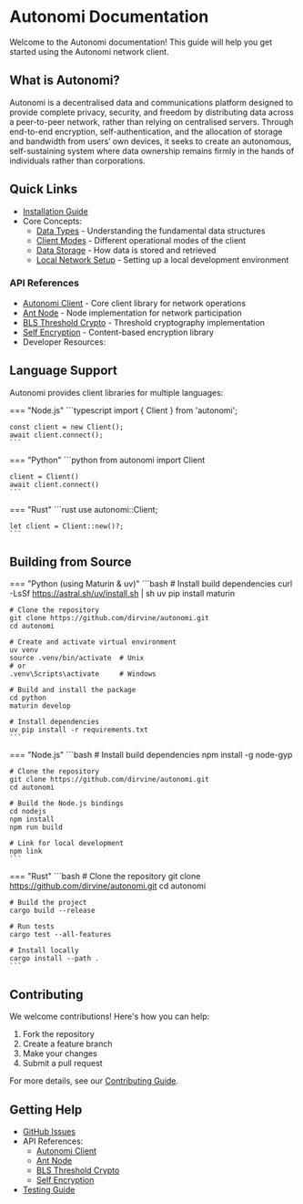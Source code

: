 # Autonomi Documentation

Welcome to the Autonomi documentation! This guide will help you get started using the Autonomi network client.

## What is Autonomi?

Autonomi is a decentralised data and communications platform designed to provide complete privacy, security, and freedom by distributing data across a peer-to-peer network, rather than relying on centralised servers. Through end-to-end encryption, self-authentication, and the allocation of storage and bandwidth from users’ own devices, it seeks to create an autonomous, self-sustaining system where data ownership remains firmly in the hands of individuals rather than corporations.

## Quick Links

- [Installation Guide](getting-started/installation.md)
- Core Concepts:
  - [Data Types](guides/data_types.md) - Understanding the fundamental data structures
  - [Client Modes](guides/client_modes.md) - Different operational modes of the client
  - [Data Storage](guides/data_storage.md) - How data is stored and retrieved
  - [Local Network Setup](guides/local_network.md) - Setting up a local development environment

### API References

- [Autonomi Client](api/autonomi-client/README.md) - Core client library for network operations
- [Ant Node](api/ant-node/README.md) - Node implementation for network participation
- [BLS Threshold Crypto](api/blsttc/README.md) - Threshold cryptography implementation
- [Self Encryption](api/self-encryption/README.md) - Content-based encryption library
- Developer Resources:


## Language Support

Autonomi provides client libraries for multiple languages:

=== "Node.js"
    ```typescript
    import { Client } from 'autonomi';

    const client = new Client();
    await client.connect();
    ```

=== "Python"
    ```python
    from autonomi import Client

    client = Client()
    await client.connect()
    ```

=== "Rust"
    ```rust
    use autonomi::Client;

    let client = Client::new()?;
    ```

## Building from Source

=== "Python (using Maturin & uv)"
    ```bash
    # Install build dependencies
    curl -LsSf <https://astral.sh/uv/install.sh> | sh
    uv pip install maturin

    # Clone the repository
    git clone https://github.com/dirvine/autonomi.git
    cd autonomi

    # Create and activate virtual environment
    uv venv
    source .venv/bin/activate  # Unix
    # or
    .venv\Scripts\activate     # Windows

    # Build and install the package
    cd python
    maturin develop
    
    # Install dependencies
    uv pip install -r requirements.txt
    ```

=== "Node.js"
    ```bash
    # Install build dependencies
    npm install -g node-gyp

    # Clone the repository
    git clone https://github.com/dirvine/autonomi.git
    cd autonomi

    # Build the Node.js bindings
    cd nodejs
    npm install
    npm run build

    # Link for local development
    npm link
    ```

=== "Rust"
    ```bash
    # Clone the repository
    git clone <https://github.com/dirvine/autonomi.git>
    cd autonomi

    # Build the project
    cargo build --release

    # Run tests
    cargo test --all-features

    # Install locally
    cargo install --path .
    ```

## Contributing

We welcome contributions! Here's how you can help:

1. Fork the repository
2. Create a feature branch
3. Make your changes
4. Submit a pull request

For more details, see our [Contributing Guide](https://github.com/dirvine/autonomi/blob/main/CONTRIBUTING.md).

## Getting Help

- [GitHub Issues](https://github.com/dirvine/autonomi/issues)
- API References:
  - [Autonomi Client](api/autonomi-client/README.md)
  - [Ant Node](api/ant-node/README.md)
  - [BLS Threshold Crypto](api/blsttc/README.md)
  - [Self Encryption](api/self-encryption/README.md)
- [Testing Guide](guides/testing_guide.md)
